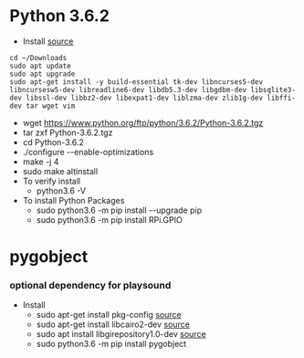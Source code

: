 # Python 3.6.2
- Install [source](https://krystof.io/installing-alternative-python-versions-on-raspberry-pi/)
```
cd ~/Downloads
sudo apt update
sudo apt upgrade
sudo apt-get install -y build-essential tk-dev libncurses5-dev libncursesw5-dev libreadline6-dev libdb5.3-dev libgdbm-dev libsqlite3-dev libssl-dev libbz2-dev libexpat1-dev liblzma-dev zlib1g-dev libffi-dev tar wget vim
```
  - wget https://www.python.org/ftp/python/3.6.2/Python-3.6.2.tgz
  - tar zxf Python-3.6.2.tgz
  - cd Python-3.6.2
  - ./configure --enable-optimizations
  - make -j 4
  - sudo make altinstall
  - To verify install
    - python3.6 -V
  - To install Python Packages
    - sudo python3.6 -m pip install --upgrade pip
    - sudo python3.6 -m pip install RPi.GPIO

# pygobject
### optional dependency for playsound
- Install
  - sudo apt-get install pkg-config [source](https://github.com/3b1b/manim/issues/751)
  - sudo apt-get install libcairo2-dev [source](https://github.com/3b1b/manim/issues/751)
  - sudo apt install libgirepository1.0-dev [source](https://stackoverflow.com/questions/18025730/pygobject-2-28-6-wont-configure-no-package-gobject-introspection-1-0-found)
  - sudo python3.6 -m pip install pygobject